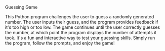 Guessing Game

This Python program challenges the user to guess a randomly generated number. The user inputs their guess, and the program provides feedback if it's too high or too low. The game continues until the user correctly guesses the number, at which point the program displays the number of attempts it took. It's a fun and interactive way to test your guessing skills. Simply run the program, follow the prompts, and enjoy the game!
